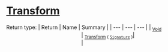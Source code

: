 # [Transform](./ComponentsToFeatures-100663582.md)


Return type:
| Return | Name | Summary | 
| --- | --- | --- | 
| <sub>[Void](https://docs.microsoft.com/en-us/dotnet/api/System.Void)</sub><img width=200/>| <sub>[Transform](./ComponentsToFeatures-100663582.md) ( [`Signature`](./../../Signature.md) )</sub>| <sub></sub><img width=200/>| <br>


